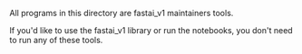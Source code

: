 All programs in this directory are fastai_v1 maintainers tools. 

If you'd like to use the fastai_v1 library or run the notebooks, you don't need to run any of these tools.
